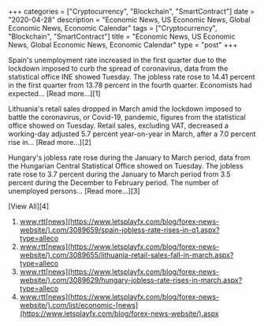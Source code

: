 +++
categories = ["Cryptocurrency", "Blockchain", "SmartContract"]
date = "2020-04-28"
description = "Economic News, US Economic News, Global Economic News, Economic Calendar"
tags = ["Cryptocurrency", "Blockchain", "SmartContract"]
title = "Economic News, US Economic News, Global Economic News, Economic Calendar"
type = "post"
+++

Spain's unemployment rate increased in the first quarter due to the
lockdown imposed to curb the spread of coronavirus, data from the
statistical office INE showed Tuesday. The jobless rate rose to 14.41
percent in the first quarter from 13.78 percent in the fourth quarter.
Economists had expected... [Read more...][1]

Lithuania's retail sales dropped in March amid the lockdown imposed to
battle the coronavirus, or Covid-19, pandemic, figures from the
statistical office showed on Tuesday. Retail sales, excluding VAT,
decreased a working-day adjusted 5.7 percent year-on-year in March,
after a 7.0 percent rise in... [Read more...][2]

Hungary's jobless rate rose during the January to March period, data
from the Hungarian Central Statistical Office showed on Tuesday. The
jobless rate rose to 3.7 percent during the January to March period from
3.5 percent during the December to February period. The number of
unemployed persons... [Read more...][3]

[View All][4]

   1. www.rtt[news](https://www.letsplayfx.com/blog/forex-news-website/).com/3089659/spain-jobless-rate-rises-in-q1.aspx?type=alleco
   2. www.rtt[news](https://www.letsplayfx.com/blog/forex-news-website/).com/3089655/lithuania-retail-sales-fall-in-march.aspx?type=alleco
   3. www.rtt[news](https://www.letsplayfx.com/blog/forex-news-website/).com/3089629/hungary-jobless-rate-rises-in-march.aspx?type=alleco
   4. www.rtt[news](https://www.letsplayfx.com/blog/forex-news-website/).com/list/economic-[news](https://www.letsplayfx.com/blog/forex-news-website/).aspx